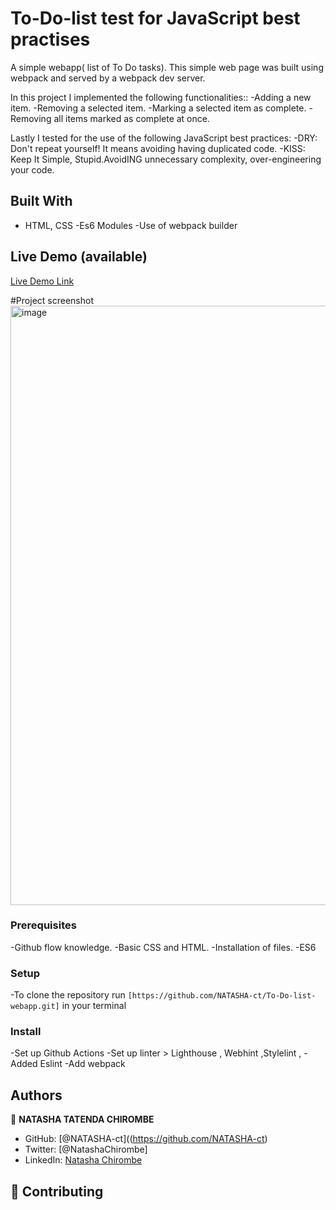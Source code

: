 # To-Do-list test for JavaScript best practises
A simple webapp( list of To Do tasks).  This simple web page was built using webpack and served by a webpack dev server.

In this project I implemented the following functionalities::
-Adding a new item.
-Removing a selected item.
-Marking a selected item as complete.
-Removing all items marked as complete at once.

Lastly I tested for the use of the following JavaScript best practices:
-DRY: Don't repeat yourself! It means avoiding having duplicated code.
-KISS: Keep It Simple, Stupid.AvoidING unnecessary complexity, over-engineering your code.

## Built With

- HTML, CSS
-Es6 Modules
-Use of webpack builder

## Live Demo (available)

[Live Demo Link](https://natasha-ct.github.io/To-Do-list-webapp/dist/)

#Project screenshot
<img width="959" alt="image" src="https://user-images.githubusercontent.com/106079814/179227330-7aacb238-02f1-4626-940a-e4ddc7e34b1e.png">



### Prerequisites
-Github flow knowledge.
-Basic CSS and HTML.
-Installation of files.
-ES6

### Setup
-To clone the repository run `[https://github.com/NATASHA-ct/To-Do-list-webapp.git]` in your terminal

### Install
-Set up Github Actions
-Set up linter > Lighthouse , Webhint ,Stylelint ,
-Added Eslint
-Add webpack


## Authors

👤 **NATASHA TATENDA CHIROMBE**

- GitHub: [@NATASHA-ct]((https://github.com/NATASHA-ct)
- Twitter: [@NatashaChirombe]
- LinkedIn: [Natasha Chirombe](linkedin.com/in/natasha-chirombe-1531aa17b)

## 🤝 Contributing
